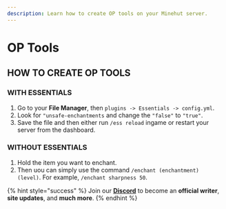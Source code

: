 ```yaml
---
description: Learn how to create OP tools on your Minehut server.
---
```


# OP Tools

## HOW TO CREATE OP TOOLS

### WITH ESSENTIALS

1. Go to your **File Manager**, then `plugins -> Essentials -> config.yml`.
2. Look for `"unsafe-enchantments` and change the `"false"` to `"true"`.
3. Save the file and then either run `/ess reload` ingame or restart your server from the dashboard.

### WITHOUT ESSENTIALS

1. Hold the item you want to enchant.
2. Then uou can simply use the command `/enchant (enchantment) (level)`. For example, `/enchant sharpness 50`.

{% hint style="success" %}
Join our [**Discord**](https://discord.gg/TYhH5bK) to become an **official writer**, **site updates**, and **much more**.
{% endhint %}

